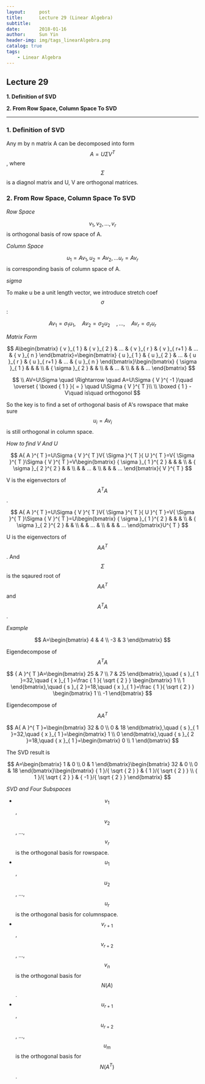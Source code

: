 ```yaml
---
layout:     post
title:      Lecture 29 (Linear Algebra)
subtitle:   
date:       2018-01-16
author:     Sun Yin
header-img: img/tags_linearAlgebra.png
catalog: true
tags:
    - Linear Algebra
---
```

## Lecture 29

**1. Definition of SVD**

**2. From Row Space, Column Space To SVD**

---

### 1. Definition of SVD

Any m by n matrix A can be decomposed into form $$A=U{\Sigma}{V}^{T}$$, where $${\Sigma}$$ is a diagnol matrix and U, V are orthogonal matrices.

### 2. From Row Space, Column Space To SVD

*Row Space*

$${v}_{1}, {v}_{2}, ..., {v}_{r}$$ is orthogonal basis of row space of A.

*Column Space*

$${u}_{1}=A{v}_{1}, {u}_{2}=A{v}_{2}, ...{u}_{r}=A{v}_{r}$$ is corresponding basis of column space of A.

*sigma*

To make u be a unit length vector, we introduce stretch coef $${\sigma}$$:

$$
A{ v }_{ 1 }={ \sigma  }_{ 1 }{ u }_{ 1 },\quad A{ v }_{ 2 }={ \sigma  }_{ 2 }{ u }_{ 2 }\quad ,...,\quad A{ v }_{ r }={ \sigma  }_{ r }{ u }_{ r }
$$

*Matrix Form*

$$
A\begin{bmatrix} { v }_{ 1 } & { v }_{ 2 } & ... & { v }_{ r } & { v }_{ r+1 } & ... & { v }_{ n } \end{bmatrix}=\begin{bmatrix} { u }_{ 1 } & { u }_{ 2 } & ... & { u }_{ r } & { u }_{ r+1 } & ... & { u }_{ n } \end{bmatrix}\begin{bmatrix} { \sigma  }_{ 1 } &  &  &  \\  & { \sigma  }_{ 2 } &  &  \\  &  & ... &  \\  &  &  & ... \end{bmatrix}
$$

$$
\\ AV=U\Sigma \quad \Rightarrow \quad A=U\Sigma { V }^{ -1 }\quad \overset { \boxed { 1 }  }{ = } \quad U\Sigma { V }^{ T }\\ \\ \boxed { 1 } -V\quad is\quad orthogonol
$$

So the key is to find a set of orthogonal basis of A's rowspace that make sure $${u}_{i}=A{v}_{i}$$ is still orthogonal in column space.

*How to find V And U*

$$
A{ A }^{ T }=U\Sigma { V }^{ T }V{ \Sigma  }^{ T }{ U }^{ T }=V{ \Sigma  }^{ T }\Sigma { V }^{ T }=V\begin{bmatrix} { \sigma  }_{ 1 }^{ 2 } &  &  &  \\  & { \sigma  }_{ 2 }^{ 2 } &  &  \\  &  & ... &  \\  &  &  & ... \end{bmatrix}{ V }^{ T }
$$

V is the eigenvectors of $${A}^{T}A$$.

$$
A{ A }^{ T }=U\Sigma { V }^{ T }V{ \Sigma  }^{ T }{ U }^{ T }=V{ \Sigma  }^{ T }\Sigma { V }^{ T }=U\begin{bmatrix} { \sigma  }_{ 1 }^{ 2 } &  &  &  \\  & { \sigma  }_{ 2 }^{ 2 } &  &  \\  &  & ... &  \\  &  &  & ... \end{bmatrix}U^{ T }
$$

U is the eigenvectors of $$A{A}^{T}$$. And $$\Sigma$$ is the sqaured root of $$A{A}^{T}$$ and $${A}^{T}A$$.

*Example*

$$
A=\begin{bmatrix} 4 & 4 \\ -3 & 3 \end{bmatrix}
$$

Eigendecompose of $${A}^{T}A$$

$$
{ A }^{ T }A=\begin{bmatrix} 25 & 7 \\ 7 & 25 \end{bmatrix},\quad { s }_{ 1 }=32,\quad { x }_{ 1 }=\frac { 1 }{ \sqrt { 2 }  } \begin{bmatrix} 1 \\ 1 \end{bmatrix},\quad { s }_{ 2 }=18,\quad { x }_{ 1 }=\frac { 1 }{ \sqrt { 2 }  } \begin{bmatrix} 1 \\ -1 \end{bmatrix}
$$

Eigendecompose of $$A{A}^{T}$$

$$
A{ A }^{ T }=\begin{bmatrix} 32 & 0 \\ 0 & 18 \end{bmatrix},\quad { s }_{ 1 }=32,\quad { x }_{ 1 }=\begin{bmatrix} 1 \\ 0 \end{bmatrix},\quad { s }_{ 2 }=18,\quad { x }_{ 1 }=\begin{bmatrix} 0 \\ 1 \end{bmatrix}
$$

The SVD result is 

$$
A=\begin{bmatrix} 1 & 0 \\ 0 & 1 \end{bmatrix}\begin{bmatrix} 32 & 0 \\ 0 & 18 \end{bmatrix}\begin{bmatrix} { 1 }/{ \sqrt { 2 }  } & { 1 }/{ \sqrt { 2 }  } \\ { 1 }/{ \sqrt { 2 }  } & { -1 }/{ \sqrt { 2 }  } \end{bmatrix}
$$

*SVD and Four Subspaces*

* $${v}_{1}$$, $${v}_{2}$$, ...,$${v}_{r}$$ is the orthogonal basis for rowspace.
* $${u}_{1}$$, $${u}_{2}$$, ...,$${u}_{r}$$ is the orthogonal basis for columnspace.
* $${v}_{r+1}$$, $${v}_{r+2}$$, ...,$${v}_{n}$$ is the orthogonal basis for $$N(A)$$.
* $${u}_{r+1}$$, $${u}_{r+2}$$, ...,$${u}_{m}$$ is the orthogonal basis for $$N({A}^{T})$$.




